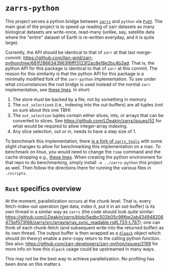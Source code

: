 # `zarrs-python`

This project serves a python bridge between [`zarrs`](https://docs.rs/zarrs/latest/zarrs/) and `python` via [`PyO3`](https://pyo3.rs/v0.22.3/).  The main goal of the project is to speed up reading of zarr datasets as many biological datasets are write-once, read-many (unlike, say, satellite data where the "entire" dataset of Earth is re-written everyday, and it is quite large).

Currently, the API should be identical to that of `zarr` at that last merge-commit: https://github.com/ilan-gold/zarr-python/tree/681f2866343963f8fff3123f2ac8e18e2bc4b3ad.  That is, the python API for this package is identical to that of `zarr` at this commit.  The reason for this similarity is that the python API for this package is a minimally modified fork of the `zarr-python` implementation.   To see under what circumstances the rust bridge is used instead of the normal `zarr` implementation, see [these lines](https://github.com/ilan-gold/zarr-python/blob/ig/rust/core/array.py#L458-L475). In short:

1. The store must be backed by a file, not by something in memory
2. The `out_selection`s (i.e., indexing into the out-buffers) are all tuples (not so sure about this one TBH)
3. The `out_selection` tuples contain either slices, ints, or arrays that can be converted to slices. See https://github.com/LDeakin/zarrs/issues/52 for what would be required to allow integer-array indexing.
4. Any slice selection, out or in, needs to have a step size of 1.

To benchmark this implementation, there [is a fork of `zarrs_tools`](https://github.com/ilan-gold/zarrs_tools/tree/ig/zarrs_python) with some slight changes to allow for benchmarking this implementation on a mac.  To benchmark on linux, you would need to change the `time` command and the cache dropping e.g., [these lines](https://github.com/ilan-gold/zarrs_tools/blob/c60fcf43e11032f81531464986500433e9c9dffb/scripts/run_benchmark_read_chunks.py#L8-L17).  When creating the python environment for that repo to do benchmarking, simply install `-e ../zarrs-python` this project as well.  Then follow the directions there for running the various files in `./scripts`.

## `Rust` specifics overview

At the moment, parallelization occurs at the chunk level.  That is, every fetch-index-out operation (get data, index it, put it in an out-buffer) is its own thread in a similar way as `zarrs` (the code should look quite similar: https://github.com/LDeakin/zarrs/blob/5edbc502b05c98fbe2ab434948208473ef573f66/zarrs/src/array/array_sync_readable.rs#L733-L767); one can think of each chunk-fetch (and subsequent write into the returned buffer) as its own thread.  The output buffer is then wrapped as a [`dlpack`](https://dmlc.github.io/dlpack/latest/) object which should (in theory) enable a zero-copy return to the calling python function.  See also: https://github.com/zarr-developers/zarr-python/issues/2199 for more info on how this `dlpack` usage could be upstreamed in many ways.

This may *not* be the best way to achieve parallelization.  No profiling has been done on this matter.s
